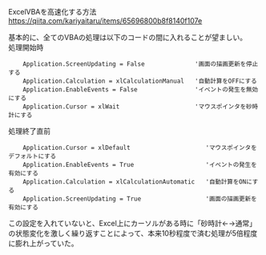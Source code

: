 ExcelVBAを高速化する方法  
https://qiita.com/kariyaitaru/items/65696800b8f8140f107e  
  
基本的に、全てのVBAの処理は以下のコードの間に入れることが望ましい。  
  処理開始時  
```
    Application.ScreenUpdating = False              '画面の描画更新を停止する
    Application.Calculation = xlCalculationManual   '自動計算をOFFにする
    Application.EnableEvents = False                'イベントの発生を無効にする
    Application.Cursor = xlWait                     'マウスポインタを砂時計にする
```
  処理終了直前  
```
    Application.Cursor = xlDefault                     'マウスポインタをデフォルトにする
    Application.EnableEvents = True                    'イベントの発生を有効にする
    Application.Calculation = xlCalculationAutomatic   '自動計算をONにする
    Application.ScreenUpdating = True                  '画面の描画更新を有効にする
```
この設定を入れていないと、Excel上にカーソルがある時に「砂時計←→通常」の状態変化を激しく繰り返すことによって、本来10秒程度で済む処理が5倍程度に膨れ上がっていた。
